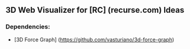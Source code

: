 ## 3D Web Visualizer for [RC] (recurse.com) Ideas
### Dependencies:
- [3D Force Graph] (https://github.com/vasturiano/3d-force-graph)